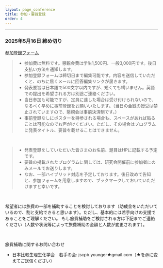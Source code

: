 ```yaml
---
layout: page_conference
title: 参加・要旨登録
order: 4
---
```

***

### 2025年5月16日 締め切り

<a href="https://docs.google.com/forms/d/e/1FAIpQLSfq8GA7E7LMyP78fGL7rFZV4hzA1bGYx6zy3UzEb74pd0jR1g/viewform?usp=dialog" target="_blank" rel="noopener noreferrer">参加登録フォーム</a>

> - 参加費は無料です。懇親会費は学生1,500円、一般3,000円です。後日支払い方法を通知します。
> - 参加登録フォームは締切日まで編集可能です。内容を送信していただくと、のちに届くメールに回答編集リンクが届きます。
> - 発表要旨は日本語で500文字以内ですが、短くても構いません。英語での提出を希望される方は別途ご連絡ください。
> - 当日参加も可能ですが、定員に達した場合は受け付けられないので、なるべく早めに事前登録をお願いいたします。（当日の金銭の授受は禁止されていますので、懇親会は事前決済制です。）
> - 事前登録なしにポスターを持参される場合も、スペースがあれば貼ることは可能なのでお声がけください。ただし、その場合はプログラムに発表タイトル、要旨を載せることはできません。

<br>

> - 発表登録をしていただいた皆さまのお名前、題目はHPに記載する予定です。
> - 要旨の掲載されたプログラムに関しては、研究会開催前に参加者にのみメールでお送りします。
> - なお、一部ハイブリッド対応を予定しております。後日改めて告知と、参加フォームを用意しますので、ブックマークしておいていただけますと幸いです。

<br>

希望者には旅費の一部を補助することを検討しております（助成金をいただいているので、割と支給できると思います）。ただし、基本的には若手向けの支援であることをご理解ください。
もし旅費補助をご検討される方は下記までご連絡ください（人数や状況等によって旅費補助の金額と人数が変更されます）。

<br>

旅費補助に関するお問い合わせ
- 日本比較生理生化学会　若手の会:  jscpb.younger★gmail.com（★を@に変えてご送信ください）
